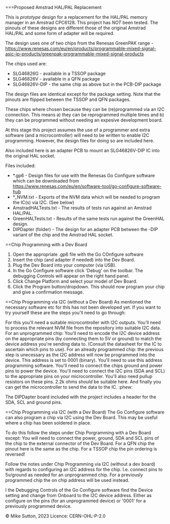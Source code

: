 ===Proposed Amstrad HAL/PAL Replacement


This is *prototype* design for a replacement for the HAL/PAL memory manager in an Amstrad CPC6128.
This project has *NOT* been tested.
The pinouts of these designs are different those of the original Amstrad HAL/PAL and some form of adapter will be required.


The design uses one of two chips from the Renesas GreenPAK range - https://www.renesas.com/eu/en/products/programmable-mixed-signal-asic-ip-products/greenpak-programmable-mixed-signal-products

The chips used are:
* SLG46826G - available in a TSSOP package
* SLG46826V - available in a QFN package
* SLG46826V-DIP - the same chip as above but in the PCB-DIP package

The design files are identical except for the package setting. Note that the pinouts are flipped between the TSSOP and QFN packages.

These chips where chosen because they can be (re)programmed via an I2C connection. This means a) they can be reprogrammed multiple times and b) they can be programmed without needing an expesive development board.

At this stage this project assumes the use of a programmer and extra software (and a microcontroller) will need to be written to enable I2C programming. However, the design files for doing so are included here.

Also included here is an adapter PCB to mount an SLG46826V-DIP IC into the original HAL socket.

Files included:
* *.gp6 - Design files for use with the Renesas Go Configure software which can be downloaded from https://www.renesas.com/eu/en/software-tool/go-configure-software-hub
* *_NVM.txt - Exports of the NVM data which will be needed to program the IC(s) via I2C. (See below)
* AmstradHALTests.txt - The results of tests run against an Amstrad HAL/PAL.
* GreenHALTests.txt - Results of the same tests run against the GreenHAL design.
* DIPDapter (folder) - The design for an adapter PCB between the -DIP variant of the chip and the Amstrad HAL socket.

==Chip Programming with a Dev Board
1) Open the appropriate .gp6 file with the Go COnfigure software
2) Insert the chip (and adapter if needed) into the Dev Board.
3) Plug the Dev Board into your computer (via USB).
4) In the Go Configure software click 'Debug' on the toolbar. The debugging Controls will appear on the right hand panel.
5) Click Change Platform and select your model of Dev Board.
6) Click the Program button/dropdown. This should now program your chip and give a confirmation message.

==Chip Programming via I2C (without a Dev Board)
As mentioned the necessary software etc for this has not been developed yet. If you want to try yourself these are the steps you'll need to go through:

For this you'll need a suitable microcontroller with I2C outputs.
You'll need to process the relevant NVM file from the repository into suitable I2C data.
For an unprogrammed chip: You'll need to encode the I2C device address on the appropriate pins (by connecting them to 5V or ground) to match the device address you're sending data to. (Consult the datasheet for the IC to ascertain which pins to use).
For an already programmed chip: the previous step is unecessary as the I2C address will now be programmed into the device. This address is set to 0001 (binary). You'll need to use this address programming software.
You'll need to connect the chips ground and power pins to power the device.
You'll need to connect the I2C pins (SDA and SCL) to the appropriate pins on your microcontroller.
You'll also need pullup resistors on these pins. 2.2k ohms *should* be suitable here.
And finally you can get the microcontroller to send the data to the IC. :phew:

The DIPDapter board included with the project includes a header for the SDA, SCL and ground pins.

==Chip Programming via I2C (with a Dev Board)
The Go Configure software can also program a chip via I2C using the Dev Board. This may be useful where a chip has been soldered in place.

To do this follow the steps under Chip Porgramming with a Dev Board except:
You will need to connect the power, ground, SDA and SCL pins of the chip to the external connector of the Dev Board. For a QFN chip the pinout here is the same as the chip. For a TSSOP chip the pin ordering is reversed!

Follow the notes under Chip Programming via I2C (without a dev board) with regards to configuring an I2C address for the chip. I.e. connect pins to 5v/ground as needed for an unprogrammed chip. For a previously programmed chip the on chip address will be used instead.

I the Debugging Controls of the Go Configure software find the Device setting and change from Onboard to the I2C device address. Either as configure on the pins (for an unprogrammed device) or '0001' for a previously programmed device.

© Mike Sutton, 2023
Licence: CERN-OHL-P-2.0